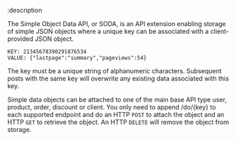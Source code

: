 :description

The Simple Object Data API, or SODA, is an API extension enabling storage of
simple JSON objects where a unique key can be associated with a client-provided
JSON object.

```text
KEY: 21345678390291876534
VALUE: {"lastpage":"summary","pageviews":54}
```

The key must be a unique string of alphanumeric characters. Subsequent posts
with the same key will overwrite any existing data associated with this key.

Simple data objects can be attached to one of the main base API type user,
product, order, discount or client. You only need to append /do/{key} to each
supported endpoint and do an HTTP `POST` to attach the object and an HTTP `GET`
to retrieve the object. An HTTP `DELETE` will remove the object from storage.
